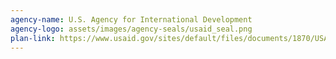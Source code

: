 ```yaml
---
agency-name: U.S. Agency for International Development
agency-logo: assets/images/agency-seals/usaid_seal.png
plan-link: https://www.usaid.gov/sites/default/files/documents/1870/USAIDEvaluationPolicy.pdf
---
```




